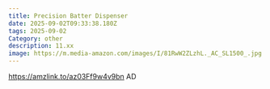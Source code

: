 ```yaml
---
title: Precision Batter Dispenser
date: 2025-09-02T09:33:38.180Z
tags: 2025-09-02
Category: other
description: 11.xx
image: https://m.media-amazon.com/images/I/81RwW2ZLzhL._AC_SL1500_.jpg
---
```

https://amzlink.to/az03Ff9w4v9bn
AD